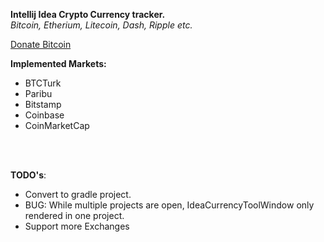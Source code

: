 **Intellij Idea Crypto Currency tracker.** <br>
<em>Bitcoin, Etherium, Litecoin, Dash, Ripple etc.</em>

<a href="https://blockchain.info/address/1CG9jggoafsjdrzUZFQxxkScdMDDiutqtr">Donate Bitcoin</a>

__**Implemented Markets:**__
* BTCTurk
* Paribu
* Bitstamp
* Coinbase
* CoinMarketCap

<br>
<br>

__**TODO's**__:
* Convert to gradle project.
* BUG: While multiple projects are open, IdeaCurrencyToolWindow only rendered in one project.
* Support more Exchanges
